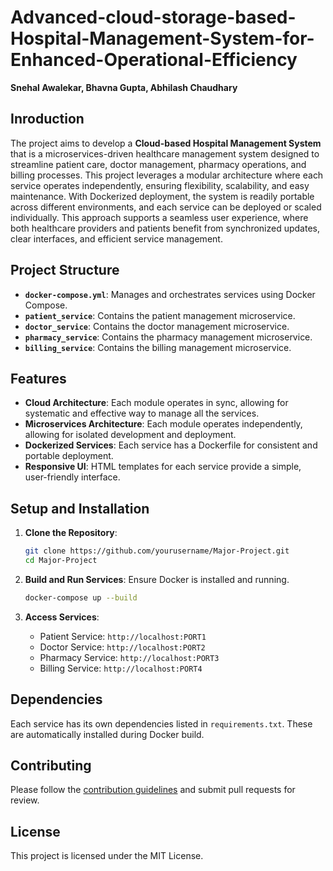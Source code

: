 # Advanced-cloud-storage-based-Hospital-Management-System-for-Enhanced-Operational-Efficiency
**Snehal Awalekar, Bhavna Gupta, Abhilash Chaudhary**

## Inroduction
The project aims to develop a **Cloud-based Hospital Management System** that is a microservices-driven healthcare management system designed to streamline patient care, doctor management, pharmacy operations, and billing processes. This project leverages a modular architecture where each service operates independently, ensuring flexibility, scalability, and easy maintenance. With Dockerized deployment, the system is readily portable across different environments, and each service can be deployed or scaled individually. This approach supports a seamless user experience, where both healthcare providers and patients benefit from synchronized updates, clear interfaces, and efficient service management.

## Project Structure

- **`docker-compose.yml`**: Manages and orchestrates services using Docker Compose.
- **`patient_service`**: Contains the patient management microservice.
- **`doctor_service`**: Contains the doctor management microservice.
- **`pharmacy_service`**: Contains the pharmacy management microservice.
- **`billing_service`**: Contains the billing management microservice.

## Features
- **Cloud Architecture**: Each module operates in sync, allowing for systematic and effective way to manage all the services.
- **Microservices Architecture**: Each module operates independently, allowing for isolated development and deployment.
- **Dockerized Services**: Each service has a Dockerfile for consistent and portable deployment.
- **Responsive UI**: HTML templates for each service provide a simple, user-friendly interface.

## Setup and Installation

1. **Clone the Repository**:
   ```bash
   git clone https://github.com/yourusername/Major-Project.git
   cd Major-Project
   ```

2. **Build and Run Services**:
   Ensure Docker is installed and running.
   ```bash
   docker-compose up --build
   ```

3. **Access Services**:
   - Patient Service: `http://localhost:PORT1`
   - Doctor Service: `http://localhost:PORT2`
   - Pharmacy Service: `http://localhost:PORT3`
   - Billing Service: `http://localhost:PORT4`

## Dependencies

Each service has its own dependencies listed in `requirements.txt`. These are automatically installed during Docker build.

## Contributing

Please follow the [contribution guidelines](CONTRIBUTING.md) and submit pull requests for review.

## License

This project is licensed under the MIT License.
